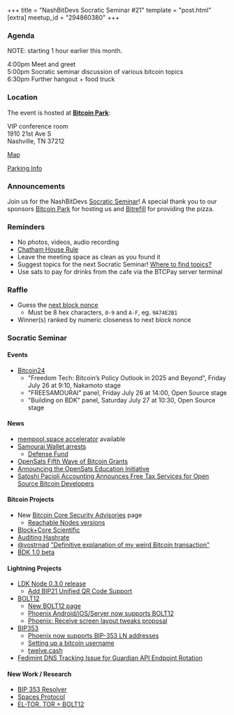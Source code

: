 +++
title = "NashBitDevs Socratic Seminar #21"
template = "post.html"
[extra]
meetup_id = "294860380"
+++

### Agenda

NOTE: starting 1 hour earlier this month.

4:00pm Meet and greet  
5:00pm Socratic seminar discussion of various bitcoin topics   
6:30pm Further hangout + food truck  

### Location

The event is hosted at [**Bitcoin Park**](https://bitcoinpark.com):

VIP conference room   
1910 21st Ave S  
Nashville, TN  37212  

[Map](https://www.google.com/maps/place/1910+21st+Ave+S,+Nashville,+TN+37212/@36.1347819,-86.8029863,17z/data=!3m1!4b1!4m5!3m4!1s0x8864669fea1ce71d:0xdc34986293b94f39!8m2!3d36.1347819!4d-86.8007923)  

[Parking Info](/about/bitcoinpark-parking)  

### Announcements

Join us for the NashBitDevs [Socratic Seminar](/about)! A special thank you to our 
sponsors [Bitcoin Park](https://bitcoinpark.co/) for hosting us and [Bitrefill](https://bitrefill.com/) for providing the pizza. 

### Reminders

  - No photos, videos, audio recording
  - [Chatham House Rule](https://www.chathamhouse.org/about-us/chatham-house-rule)
  - Leave the meeting space as clean as you found it
  - Suggest topics for the next Socratic Seminar! [Where to find topics?](/about/find-topics)
  - Use sats to pay for drinks from the cafe via the BTCPay server terminal

### Raffle

  - Guess the [next block nonce](https://nonce.notmandatory.org/)
    - Must be 8 hex characters, `0-9` and `A-F`, eg. `9A74E2B1`
  - Winner(s) ranked by numeric closeness to next block nonce

### Socratic Seminar

#### Events

* [Bitcoin24](https://b.tc/conference/2024/agenda) 
  * "Freedom Tech: Bitcoin’s Policy Outlook in 2025 and Beyond", Friday July 26 at 9:10, Nakamoto stage
  * "FREESAMOURAI" panel, Friday July 26 at 14:00, Open Source stage
  * "Building on BDK" panel, Saturday July 27 at 10:30, Open Source stage

#### News

- [mempool.space accelerator](https://mempool.space/accelerator) available
- [Samourai Wallet arrests](https://blog.ronindojo.io/freesamourai/)
  - [Defense Fund](https://p2prights.org)
- [OpenSats Fifth Wave of Bitcoin Grants](https://opensats.org/blog/bitcoin-grants-july-2024)
- [Announcing the OpenSats Education Initiative](https://opensats.org/blog/announcing-the-opensats-education-initiative)
- [Satoshi Pacioli Accounting Announces Free Tax Services for Open Source Bitcoin Developers](https://satoshipacioli.com/satoshi-pacioli-accounting-announces-free-tax-services-for-open-source-bitcoin-developers/)

#### Bitcoin Projects

- New [Bitcoin Core Security Advisories](https://bitcoincore.org/en/security-advisories/) page
  - [Reachable Nodes versions](https://bitnodes.io/dashboard/1y/)
- [Block+Core Scientific](https://www.mining.build/blog/first-mining-chip-customer/)
- [Auditing Hashrate](https://github.com/stratum-mining/stratum/discussions/1052)
- [@vostrnad](https://stacker.news/vostrnad) ["Definitive explanation of my weird Bitcoin transaction"](https://stacker.news/items/600187)
- [BDK 1.0 beta](https://github.com/bitcoindevkit/bdk/releases/tag/v1.0.0-beta.1)

#### Lightning Projects

- [LDK Node 0.3.0 release](https://github.com/lightningdevkit/ldk-node/blob/main/CHANGELOG.md)
  - [Add BIP21 Unified QR Code Support](https://github.com/lightningdevkit/ldk-node/pull/302)
- [BOLT12](https://github.com/lightning/bolts/pull/798)
    - [New BOLT12 page](https://bolt12.org/)
    - [Phoenix Android/iOS/Server now supports BOLT12](https://x.com/PhoenixWallet/status/1808547081214439494)
    - [Phoenix: Receive screen layout tweaks proposal](https://github.com/ACINQ/phoenix/issues/584)
- [BIP353](https://github.com/bitcoin/bips/blob/master/bip-0353.mediawiki)
    - [Phoenix now supports BIP-353 LN addresses](https://x.com/PhoenixWallet/status/1811442125801705638)
    - [Setting up a bitcoin username](https://sethforprivacy.com/guides/setting-up-a-bitcoin-username/)
    - [twelve.cash](https://twelve.cash)
- [Fedimint DNS Tracking Issue for Guardian API Endpoint Rotation](https://github.com/fedimint/fedimint/issues/5525)

#### New Work / Research

- [BIP 353 Resolver](https://satsto.me)
- [Spaces Protocol](https://spacesprotocol.org/paper/)
- [EL-TOR. TOR + BOLT12](https://devpost.com/software/el-tor)
